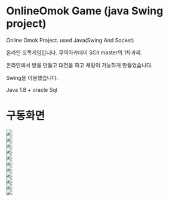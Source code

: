 # OnlineOmok Game (java Swing project)

Online Omok Project. used Java(Swing And Socket)

온라인 오목게임입니다. 무역아카데미 SCit master의 1차과제. 

온라인에서 방을 만들고 대전을 하고 채팅이 가능하게 만들었습니다.

Swing을 이용했습니다. 

Java 1.8 + oracle Sql

# 구동화면

<img src="img/main.jpg"/>
<br>
<img src="img/sign-in.png"/>
<br>
<img src="img/room-list.png"/>
<br>
<img src="img/room-list2.png"/>
<br>
<img src="img/omok-main.png"/>
<br>
<img src="img/omok-main.png"/>
<br>
<img src="img/omok-main2.png"/>
<br>
<img src="img/omok-error.png"/>
<br>
<img src="img/omok-ing.png"/>
<br>
<img src="img/omok-result.png"/>
<br>
<img src="img/notice.png"/>
<br>

